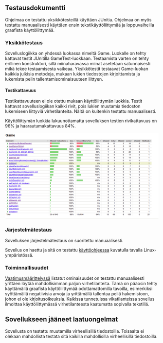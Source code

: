 ## Testausdokumentti

Ohjelmaa on testattu yksikkötesteillä käyttäen JUnitia. Ohjelmaa on myös testattu manuaalisesti käyttäen ensin tekstikäyttöliittymää ja loppuvaiheilla graafista käyttöliittymää.

### Yksikkötestaus

Sovelluslogiikka on yhdessä luokassa nimeltä Game. Luokalle on tehty kattavat testit JUnitilla GameTest-luokkaan. Testaamista varten on tehty erillinen konstruktori, sillä miinaharavassa miinat asetetaan satunnaisesti mikä tekee testaamisesta vaikeaa. Yksikkötestit testaavat Game-luokan kaikkia julkisia metodeja, mukaan lukien tiedostojen kirjoittamista ja lukemista pelin tallentamisominaisuuteen liittyen.

#### Testikattavuus

Testikattavuuteen ei ole otettu mukaan käyttöliittymän luokkia. Testit kattavat sovelluslogiikan kaikki rivit, pois lukien muutamia tiedoston lukemiseen liittyviä virhetilanteita. Näitä on kuitenkin testattu manuaalisesti. 

Käyttöliittymän luokkia lukuunottamatta sovelluksen testien rivikattavuus on 96% ja haarautumakattavuus 84%.

<img src="https://raw.githubusercontent.com/jullebli/minesweeper/master/dokumentaatio/kuvat/MinesweeperTestauskattavuus.png" />

### Järjestelmätestaus

Sovelluksen järjestelmätestaus on suoritettu manuaalisesti.

Sovellus on haettu ja sitä on testattu [käyttöohjeessa](https://github.com/jullebli/minesweeper/blob/master/dokumentaatio/kayttoohje.md) kuvatulla tavalla Linux-ympäristössä.

### Toiminnallisuudet

[Vaatimusmäärittelyssä](https://github.com/jullebli/minesweeper/blob/master/dokumentaatio/vaatimusmaarittely.md) listatut ominaisuudet on testattu manuaalisesti yrittäen löytää mahdollisimman paljon virhetilanteita. Tämä on pääosin tehty käyttämällä graafista käyttöliittymää odottamattomilla tavoilla, esimerkiksi syöttämällä negatiivisia arvoja ja yrittämällä tallentaa peliä hakemistoon, johon ei ole kirjoitusoikeuksia. Kaikissa tunnetuissa vikatilanteissa sovellus ilmoittaa käyttöliittymässä virhetilanteesta kaatumatta sopivalla tekstillä.

## Sovellukseen jääneet laatuongelmat

Sovellusta on testattu muutamilla virheellisillä tiedostoilla. Toisaalta ei olekaan mahdollista testata sitä kaikilla mahdollisilla virheellisillä tiedostoilla.
